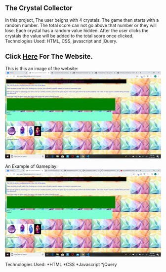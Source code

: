 ## The Crystal Collector
In this project, The user beigns with 4 crystals. The game then starts with a random number. The total score can not go above that number or they will lose. Each crystal has a random value hidden. After the user clicks the crystals the value will be added to the total score once clicked. Technologies Used: HTML, CSS, javascript and jQuery.

## Click [Here](https://ausar1989.github.io/Unit-4-game/) For The Website.

This is this an image of the website:
![Website](assets/images/websitepic.png)

 An Example of Gameplay:
 ![Website](assets/images/websitepic2.png)

Technologies Used:
*HTML
*CSS
*Javascript
*jQuery